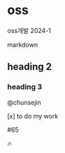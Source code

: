 # oss
oss개발 2024-1

markdown
## heading 2
### heading 3

@chunsejin

[x] to do my work


#65 

:fire:

